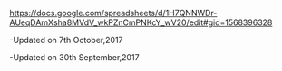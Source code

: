 https://docs.google.com/spreadsheets/d/1H7QNNWDr-AUeqDAmXsha8MVdV_wkPZnCmPNKcY_wV20/edit#gid=1568396328

-Updated on 7th October,2017

-Updated on 30th September,2017
